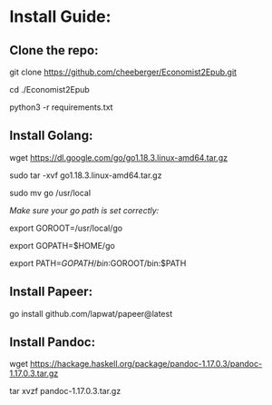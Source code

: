 # Install Guide:


## Clone the repo:

git clone https://github.com/cheeberger/Economist2Epub.git

cd ./Economist2Epub

python3 -r requirements.txt


## Install Golang:

wget https://dl.google.com/go/go1.18.3.linux-amd64.tar.gz 

sudo tar -xvf go1.18.3.linux-amd64.tar.gz

sudo mv go /usr/local

*Make sure your go path is set correctly:*

export GOROOT=/usr/local/go

export GOPATH=$HOME/go

export PATH=$GOPATH/bin:$GOROOT/bin:$PATH


## Install Papeer:

go install github.com/lapwat/papeer@latest


## Install Pandoc:

wget https://hackage.haskell.org/package/pandoc-1.17.0.3/pandoc-1.17.0.3.tar.gz

tar xvzf pandoc-1.17.0.3.tar.gz
